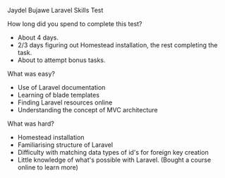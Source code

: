Jaydel Bujawe Laravel Skills Test

How long did you spend to complete this test? 
- About 4 days. 
- 2/3 days figuring out Homestead installation, the rest completing the task.
- About to attempt bonus tasks.

What was easy?
- Use of Laravel documentation
- Learning of blade templates
- Finding Laravel resources online
- Understanding the concept of MVC architecture


What was hard?
- Homestead installation
- Familiarising structure of Laravel
- Difficulty with matching data types of id's for foreign key creation
- Little knowledge of what's possible with Laravel. (Bought a course online to learn more)
